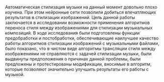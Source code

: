 Автоматическая стилизация музыки на данный момент довольно плохо изучена. При этом нейронные сети позволили добиться впечатляющих результатов в стилизации изображений. Цель данной работы заключается в исследовании возможности применения алгоритмов переноса стиля между изображениями для стилизации музыкальных композиций. В ходе исследования были подготовлены функции предобработки и постобработки, обеспечивающие наилучшее качество работы алгоритмов стилизации изображений с музыкальными файлами, было показано, что в чистом виде алгоритмы трансляции стиля между изображениями не справляются с задачей стилизации музыки, были выдвинуты предположения о причинах данной проблемы, были предложены и протестированы модификации, вносимые в алгоритм, которые позволяют значительно улучшить результаты его работы с музыкой.
